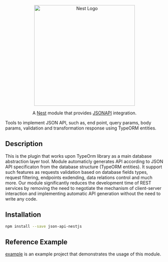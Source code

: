 <p align="center">
  <a href="http://nestjs.com"><img src="https://nestjs.com/img/logo_text.svg" alt="Nest Logo" width="320" /></a>
</p>

<p align="center">
  A <a href="https://github.com/nestjs/nest">Nest</a> module that provides <a href="https://jsonapi.org/">JSONAPI</a> integration.
</p>
<p>
   Tools to implement JSON API, such as, end point, query params, body params, validation and transformation response using TypeORM entities.
</p>

## Description

<p>
This is the plugin that works upon TypeOrm library as a main database abstraction layer tool. Module automaticly generates API according to JSON API specificaton from the database structure (TypeORM entities). It support such features as requests validation based on database fields types, request filtering, endpoints exdending, data relations control and much more. Our module significantly reduces the development time of REST services by removing the need to negotiate the mechanism of client-server interaction and implementing automatic API generation without the need to write any code.
</p>

## Installation

```bash
npm install --save json-api-nestjs
```

## Reference Example

[example](https://github.com/ringcentral/nestjs-json-api/tree/master/apps/example) is an example project that demonstrates the usage of this module.

